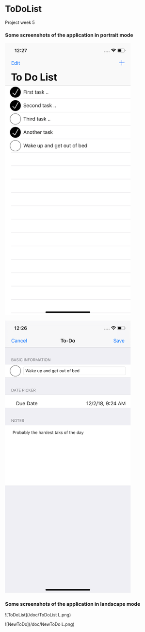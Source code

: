 # ToDoList
Project week 5

### Some screenshots of the application in portrait mode

![ToDoList](/doc/ToDoList.png)

![NewToDo](/doc/NewToDo.png)




### Some screenshots of the application in landscape mode

![ToDoList](/doc/ToDoList L.png)

![NewToDo](/doc/NewToDo L.png)


